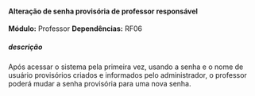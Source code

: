 #### Alteração de senha provisória de professor responsável 

**Módulo:** Professor
**Dependências:** RF06
##### descrição
Após acessar o sistema pela primeira vez, usando a senha e o nome de usuário provisórios criados e informados pelo administrador, o professor poderá mudar a senha provisória para uma nova senha.  
